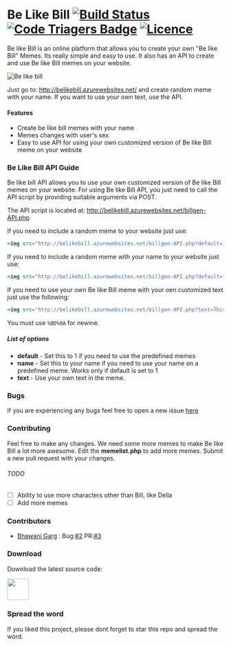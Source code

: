 # Be Like Bill [![Build Status](https://travis-ci.org/gautamkrishnar/Be-Like-Bill.svg?branch=master)](https://travis-ci.org/gautamkrishnar/Be-Like-Bill) [![Code Triagers Badge](http://www.codetriage.com/gautamkrishnar/be-like-bill/badges/users.svg)](http://www.codetriage.com/gautamkrishnar/be-like-bill) [![Licence](https://img.shields.io/:license-gpl3-blue.svg?style=flat-square)](https://github.com/gautamkrishnar/Be-Like-Bill/blob/master/LICENSE) 
Be like Bill is an online platform that allows you to create your own "Be like Bill" Memes. Its really simple and easy to use. It also has an API to create and use Be like Bill memes on your website.

![Be like bill](http://i.imgur.com/1cXQOFT.jpg)

Just go to: http://belikebill.azurewebsites.net/ and create random meme with your name. If you want to use your own text, use the API.

#### Features
* Create be like bill memes with your name
* Memes changes with user's sex
* Easy to use API for using your own customized version of Be like Bill meme on your website

### Be Like Bill API Guide
Be like bill API allows you to use your own customized version of Be like Bill memes on your website. For using Be like Bill API, you just need to call the API script by providing suitable arguments via POST. 

The API script is located at:  http://belikebill.azurewebsites.net/billgen-API.php

If you need to include a random meme to your website just use:

```html
<img src="http://belikebill.azurewebsites.net/billgen-API.php?default=1" />
```

If you need to include a random meme with your name to your website just use:


```html
<img src="http://belikebill.azurewebsites.net/billgen-API.php?default=1&name=yourname" /> 
```

If you need to use your own Be like Bill meme with your oen customized text just use the following:

```html
<img src="http://belikebill.azurewebsites.net/billgen-API.php?text=This is Bill%0D%0ABe Like Bill" />

```

You must use `%0D%0A` for newine.


##### List of options
* **default** - Set this to 1 if you need to use the predefined memes
* **name**    - Set this to your name if you need to use your name on a predefined meme. Works only if default is set to 1 
* **text**    - Use your own text in the meme.

### Bugs
If you are experiencing any bugs feel free to open  a new issue [here](https://github.com/gautamkrishnar/Be-Like-Bill/issues/new) 

### Contributing
Feel free to make any changes. We need some more memes to make Be like Bill a lot more awesome. Edit the **memelist.php** to add more memes. Submit a new pull request with your changes.

###### TODO
- [ ] Ability to use more characters other than Bill, like Della
- [ ] Add more memes

### Contributors
* [Bhawani Garg](https://github.com/BhawaniGarg) : Bug:[#2](https://github.com/gautamkrishnar/Be-Like-Bill/issues/2) PR:[#3](https://github.com/gautamkrishnar/Be-Like-Bill/pull/3)

### Download
Download the latest source code:

 <a href="https://github.com/gautamkrishnar/Be-Like-Bill/releases/latest">
 <img src="http://scubarkada.com/tpl/design1/download-button-blue-300x133.png" height="50px" width="inherit" /></a>

### Spread the word
If you liked this project, please dont forget to star this repo and spread the word.
